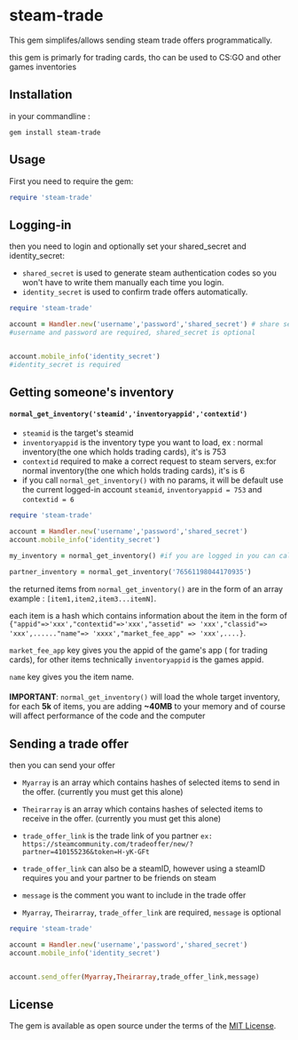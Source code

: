 # steam-trade

This gem simplifes/allows sending steam trade offers programmatically.

this gem is primarly for trading cards, tho can be used to CS:GO and other games inventories
## Installation
in your commandline :

`gem install steam-trade`

## Usage
First you need to require the gem:
```ruby
require 'steam-trade'
```
## Logging-in
then you need to login and optionally set your shared_secret and identity_secret:
- `shared_secret` is used to generate steam authentication codes so you won't have to write them manually each time you login.
- `identity_secret` is used to confirm trade offers automatically.
```ruby
require 'steam-trade'

account = Handler.new('username','password','shared_secret') # share secret is optional
#username and password are required, shared_secret is optional


account.mobile_info('identity_secret')
#identity_secret is required

```
## Getting someone's inventory
#### `normal_get_inventory('steamid','inventoryappid','contextid')`
- `steamid` is the target's steamid
- `inventoryappid` is the inventory type you want to load, ex : normal inventory(the one which holds trading cards), it's is 753
- `contextid` required to make a correct request to steam servers, ex:for normal inventory(the one which holds trading cards), it's is 6
- if you call `normal_get_inventory()` with no params, it will be default use the current logged-in account `steamid`, `inventoryappid = 753` and `contextid = 6`

```ruby
require 'steam-trade'

account = Handler.new('username','password','shared_secret')
account.mobile_info('identity_secret')

my_inventory = normal_get_inventory() #if you are logged in you can call this command with no parameters to get the logged account's inventory

partner_inventory = normal_get_inventory('76561198044170935')
```
the returned items from `normal_get_inventory()` are in the form of an array example : `[item1,item2,item3...itemN]`.

each item is a hash which contains information about the item in the form of `{"appid"=>'xxx',"contextid"=>'xxx',"assetid" => 'xxx',"classid"=> 'xxx',......"name"=> 'xxxx',"market_fee_app" => 'xxx',....}`.

`market_fee_app` key gives you the appid of the game's app ( for trading cards), for other items technically `inventoryappid` is the games appid.

`name` key gives you the item name.
####

**IMPORTANT**: `normal_get_inventory()` will load the whole target inventory, for each **5k** of items, you are adding **~40MB** to your memory and of course will affect performance of the code and the computer
## Sending a trade offer
then you can send your offer
- `Myarray` is an array which contains hashes of selected items to send in the offer. (currently you must get this alone)
- `Theirarray` is an array which contains hashes of selected items to receive in the offer. (currently you must get this alone)
- `trade_offer_link` is the trade link of you partner `ex: https://steamcommunity.com/tradeoffer/new/?partner=410155236&token=H-yK-GFt`
- `trade_offer_link` can also be a steamID, however using a steamID requires you and your partner to be friends on steam
- `message` is the comment you want to include in the trade offer

- `Myarray`, `Theirarray`, `trade_offer_link` are required, `message` is optional
```ruby
require 'steam-trade'

account = Handler.new('username','password','shared_secret')
account.mobile_info('identity_secret')


account.send_offer(Myarray,Theirarray,trade_offer_link,message)
```


## License

The gem is available as open source under the terms of the [MIT License](https://opensource.org/licenses/MIT).
